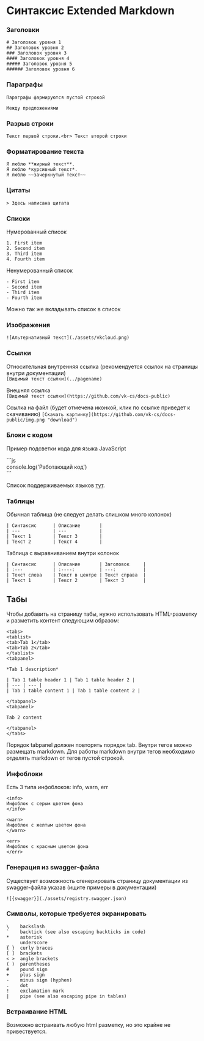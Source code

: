 # Синтаксис Extended Markdown

### Заголовки

```
# Заголовок уровня 1
## Заголовок уровня 2
### Заголовок уровня 3
#### Заголовок уровня 4
##### Заголовок уровня 5
###### Заголовок уровня 6
```

### Параграфы

```
Параграфы фармируются пустой строкой

Между предложениями
```

### Разрыв строки

`Текст первой строки.<br> Текст второй строки`

### Форматирование текста

```
Я люблю **жирный текст**.
Я люблю *курсивный текст*.
Я люблю ~~зачеркнутый текст~~
```

### Цитаты

`> Здесь написана цитата`

### Списки

Нумерованный список
```
1. First item
2. Second item
3. Third item
4. Fourth item
```

Ненумерованный список
```
- First item
- Second item
- Third item
- Fourth item
```

Можно так же вкладывать список в список

### Изображения

`![Альтернативный текст](./assets/vkcloud.png)`

### Ссылки

Относительная внутренняя ссылка (рекомендуется ссылок на страницы внутри документации) <br />
`[Видимый текст ссылки](../pagename)`

Внешняя ссылка <br />
`[Видимый текст ссылки](https://github.com/vk-cs/docs-public)`

Ссылка на файл (будет отмечена иконкой, клик по ссылке приведет к скачиванию)
`[Скачать картинку](https://github.com/vk-cs/docs-public/img.png "download")`

### Блоки с кодом

Пример подсветки кода для языка JavaScript

\`\`\`js<br />
console.log('Работающий код')<br />
\`\`\`

Список поддерживаемых языков [тут](https://github.com/react-syntax-highlighter/react-syntax-highlighter/blob/master/AVAILABLE_LANGUAGES_PRISM.MD).

### Таблицы

Обычная таблица (не следует делать слишком много колонок)
```
| Синтаксис      | Описание       |
| ---            | ---            |
| Текст 1        | Текст 3        |
| Текст 2        | Текст 4        |
```

Таблица с выравниванием внутри колонок
```
| Синтаксис      | Описание       | Заголовок     |
| :---           | :----:         | ---:          |
| Текст слева    | Текст в центре | Текст справа  |
| Текст 1        | Текст 2        | Текст 3       |
```

## Табы

Чтобы добавить на страницу табы, нужно использовать HTML-разметку и разметить контент следующим образом:

```
<tabs>
<tablist>
<tab>Tab 1</tab>
<tab>Tab 2</tab>
</tablist>
<tabpanel>

*Tab 1 description*

| Tab 1 table header 1 | Tab 1 table header 2 |
| --- | --- |
| Tab 1 table content 1 | Tab 1 table content 2 |

</tabpanel>
<tabpanel>

Tab 2 content

</tabpanel>
</tabs>
```

Порядок tabpanel должен повторять порядок tab. Внутри тегов можно размещать markdown. Для работы markdown внутри тегов необходимо отделять markdown от тегов пустой строкой.

### Инфоблоки

Есть 3 типа инфоблоков: info, warn, err

```
<info>
Инфоблок с серым цветом фона
</info>
```

```
<warn>
Инфоблок с желтым цветом фона
</warn>
```

```
<err>
Инфоблок с красным цветом фона
</err>
```

### Генерация из swagger-файла

Существует возможность сгенерировать страницу документации из swagger-файла указав (ищите примеры в документации)

`![{swagger}](./assets/registry.swagger.json)`

### Символы, которые требуется экранировать

```
\	 backslash
`	 backtick (see also escaping backticks in code)
*	 asterisk
_	 underscore
{ }	 curly braces
[ ]	 brackets
< >	 angle brackets
( )	 parentheses
#	 pound sign
+	 plus sign
-	 minus sign (hyphen)
.	 dot
!	 exclamation mark
|	 pipe (see also escaping pipe in tables)
```

### Встраивание HTML

Возможно встраивать любую html разметку, но это крайне не привествуется.
